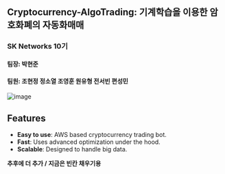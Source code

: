 ## **Cryptocurrency-AlgoTrading: 기계학습을 이용한 암호화폐의 자동화매매**

### SK Networks 10기

#### 팀장: 박현준

#### 팀원: 조현정 정소열  조영훈  원유형  전서빈  편성민

![image](https://github.com/user-attachments/assets/b6565023-e63e-4d49-9f87-7ac1fe364f3c)


## Features

- **Easy to use**: AWS based cryptocurrency trading bot.
- **Fast**: Uses advanced optimization under the hood.
- **Scalable**: Designed to handle big data.

 **추후에 더 추가 / 지금은 빈칸 채우기용**


